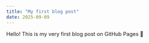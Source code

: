 ```yaml
---
title: "My first blog post"
date: 2025-09-09
---
```


Hello! This is my very first blog post on GitHub Pages 🎉
